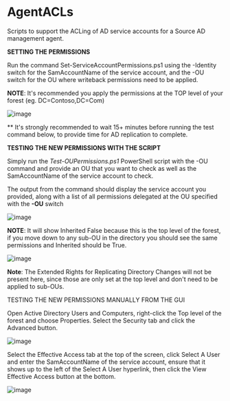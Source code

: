 # AgentACLs
Scripts to support the ACLing of AD service accounts for a Source AD management agent.

**SETTING THE PERMISSIONS**

Run the command Set-ServiceAccountPermissions.ps1 using the -Identity switch for the SamAccountName of the service account, and the -OU switch for the OU where writeback permissions need to be applied.  

**NOTE**: It's recommended you apply the permissions at the TOP level of your forest (eg. DC=Contoso,DC=Com)

![image](https://github.com/user-attachments/assets/1e99ae22-9e4b-4ee9-afd7-298ee3394fb5)

** It's strongly recommended to wait 15+ minutes before running the test command below, to provide time for AD replication to complete.

**TESTING THE NEW PERMISSIONS WITH THE SCRIPT**

Simply run the _Test-OUPermissions.ps1_ PowerShell script with the -OU command and provide an OU that you want to check as well as the SamAccountName of the service account to check.

The output from the command should display the service account you provided, along with a list of all permissions delegated at the OU specified with the **-OU** switch

![image](https://github.com/user-attachments/assets/223596b4-58c6-44e6-a7f1-673d3eeb3cd7)


**NOTE**: It will show Inherited False because this is the top level of the forest, if you move down to any sub-OU in the directory you should see the same permissions and Inherited should be True.  

![image](https://github.com/user-attachments/assets/7818fb4c-2c4a-4bec-b40d-e7e8cbb07638)

**Note**: The Extended Rights for Replicating Directory Changes will not be present here, since those are only set at the top level and don't need to be applied to sub-OUs.

TESTING THE NEW PERMISSIONS MANUALLY FROM THE GUI

Open Active Directory Users and Computers, right-click the Top level of the forest and choose Properties.  Select the Security tab and click the Advanced button.

![image](https://github.com/user-attachments/assets/6accecf4-284c-4b26-8809-90012fc2b396)

Select the Effective Access tab at the top of the screen, click Select A User and enter the SamAccountName of the service account, ensure that it shows up to the left of the Select A User hyperlink, then click the View Effective Access button at the bottom.

![image](https://github.com/user-attachments/assets/e273c433-a15a-49d9-b164-5214f8ce5a64)

